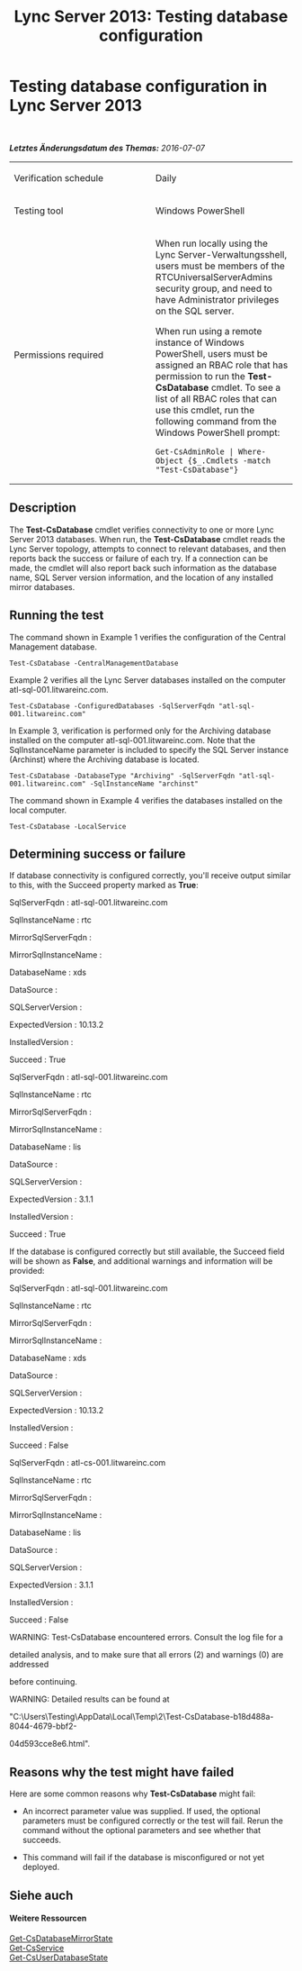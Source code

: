 ﻿---
title: 'Lync Server 2013: Testing database configuration'
TOCTitle: Testing database configuration
ms:assetid: 60f7fcd2-5efe-4791-b159-b0f9bf39a41b
ms:mtpsurl: https://technet.microsoft.com/de-de/library/Dn727307(v=OCS.15)
ms:contentKeyID: 62388539
ms.date: 07/07/2016
mtps_version: v=OCS.15
ms.translationtype: HT
---

# Testing database configuration in Lync Server 2013

 

_**Letztes Änderungsdatum des Themas:** 2016-07-07_


<table>
<colgroup>
<col style="width: 50%" />
<col style="width: 50%" />
</colgroup>
<tbody>
<tr class="odd">
<td><p>Verification schedule</p></td>
<td><p>Daily</p></td>
</tr>
<tr class="even">
<td><p>Testing tool</p></td>
<td><p>Windows PowerShell</p></td>
</tr>
<tr class="odd">
<td><p>Permissions required</p></td>
<td><p>When run locally using the Lync Server-Verwaltungsshell, users must be members of the RTCUniversalServerAdmins security group, and need to have Administrator privileges on the SQL server.</p>
<p>When run using a remote instance of Windows PowerShell, users must be assigned an RBAC role that has permission to run the <strong>Test-CsDatabase</strong> cmdlet. To see a list of all RBAC roles that can use this cmdlet, run the following command from the Windows PowerShell prompt:</p>
<pre><code>Get-CsAdminRole | Where-Object {$_.Cmdlets -match &quot;Test-CsDatabase&quot;}</code></pre></td>
</tr>
</tbody>
</table>


## Description

The **Test-CsDatabase** cmdlet verifies connectivity to one or more Lync Server 2013 databases. When run, the **Test-CsDatabase** cmdlet reads the Lync Server topology, attempts to connect to relevant databases, and then reports back the success or failure of each try. If a connection can be made, the cmdlet will also report back such information as the database name, SQL Server version information, and the location of any installed mirror databases.

## Running the test

The command shown in Example 1 verifies the configuration of the Central Management database.

    Test-CsDatabase -CentralManagementDatabase

Example 2 verifies all the Lync Server databases installed on the computer atl-sql-001.litwareinc.com.

    Test-CsDatabase -ConfiguredDatabases -SqlServerFqdn "atl-sql-001.litwareinc.com"

In Example 3, verification is performed only for the Archiving database installed on the computer atl-sql-001.litwareinc.com. Note that the SqlInstanceName parameter is included to specify the SQL Server instance (Archinst) where the Archiving database is located.

    Test-CsDatabase -DatabaseType "Archiving" -SqlServerFqdn "atl-sql-001.litwareinc.com" -SqlInstanceName "archinst"

The command shown in Example 4 verifies the databases installed on the local computer.

    Test-CsDatabase -LocalService

## Determining success or failure

If database connectivity is configured correctly, you'll receive output similar to this, with the Succeed property marked as **True**:

SqlServerFqdn : atl-sql-001.litwareinc.com

SqlInstanceName : rtc

MirrorSqlServerFqdn :

MirrorSqlInstanceName :

DatabaseName : xds

DataSource :

SQLServerVersion :

ExpectedVersion : 10.13.2

InstalledVersion :

Succeed : True

SqlServerFqdn : atl-sql-001.litwareinc.com

SqlInstanceName : rtc

MirrorSqlServerFqdn :

MirrorSqlInstanceName :

DatabaseName : lis

DataSource :

SQLServerVersion :

ExpectedVersion : 3.1.1

InstalledVersion :

Succeed : True

If the database is configured correctly but still available, the Succeed field will be shown as **False**, and additional warnings and information will be provided:

SqlServerFqdn : atl-sql-001.litwareinc.com

SqlInstanceName : rtc

MirrorSqlServerFqdn :

MirrorSqlInstanceName :

DatabaseName : xds

DataSource :

SQLServerVersion :

ExpectedVersion : 10.13.2

InstalledVersion :

Succeed : False

SqlServerFqdn : atl-cs-001.litwareinc.com

SqlInstanceName : rtc

MirrorSqlServerFqdn :

MirrorSqlInstanceName :

DatabaseName : lis

DataSource :

SQLServerVersion :

ExpectedVersion : 3.1.1

InstalledVersion :

Succeed : False

WARNING: Test-CsDatabase encountered errors. Consult the log file for a

detailed analysis, and to make sure that all errors (2) and warnings (0) are addressed

before continuing.

WARNING: Detailed results can be found at

"C:\\Users\\Testing\\AppData\\Local\\Temp\\2\\Test-CsDatabase-b18d488a-8044-4679-bbf2-

04d593cce8e6.html".

## Reasons why the test might have failed

Here are some common reasons why **Test-CsDatabase** might fail:

  - An incorrect parameter value was supplied. If used, the optional parameters must be configured correctly or the test will fail. Rerun the command without the optional parameters and see whether that succeeds.

  - This command will fail if the database is misconfigured or not yet deployed.

## Siehe auch

#### Weitere Ressourcen

[Get-CsDatabaseMirrorState](https://docs.microsoft.com/en-us/powershell/module/skype/Get-CsDatabaseMirrorState)  
[Get-CsService](https://docs.microsoft.com/en-us/powershell/module/skype/Get-CsService)  
[Get-CsUserDatabaseState](https://docs.microsoft.com/en-us/powershell/module/skype/Get-CsUserDatabaseState)

